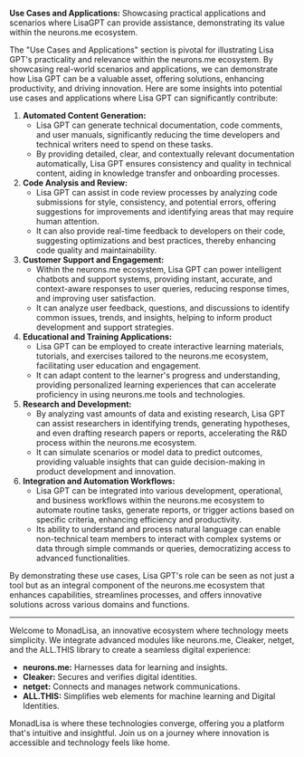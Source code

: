 **Use Cases and Applications:** Showcasing practical applications and scenarios where LisaGPT can provide assistance, demonstrating its value within the neurons.me ecosystem.



The "Use Cases and Applications" section is pivotal for illustrating Lisa GPT's practicality and relevance within the neurons.me ecosystem. By showcasing real-world scenarios and applications, we can demonstrate how Lisa GPT can be a valuable asset, offering solutions, enhancing productivity, and driving innovation. Here are some insights into potential use cases and applications where Lisa GPT can significantly contribute:

1. **Automated Content Generation:**
   - Lisa GPT can generate technical documentation, code comments, and user manuals, significantly reducing the time developers and technical writers need to spend on these tasks.
   - By providing detailed, clear, and contextually relevant documentation automatically, Lisa GPT ensures consistency and quality in technical content, aiding in knowledge transfer and onboarding processes.
2. **Code Analysis and Review:**
   - Lisa GPT can assist in code review processes by analyzing code submissions for style, consistency, and potential errors, offering suggestions for improvements and identifying areas that may require human attention.
   - It can also provide real-time feedback to developers on their code, suggesting optimizations and best practices, thereby enhancing code quality and maintainability.
3. **Customer Support and Engagement:**
   - Within the neurons.me ecosystem, Lisa GPT can power intelligent chatbots and support systems, providing instant, accurate, and context-aware responses to user queries, reducing response times, and improving user satisfaction.
   - It can analyze user feedback, questions, and discussions to identify common issues, trends, and insights, helping to inform product development and support strategies.
4. **Educational and Training Applications:**
   - Lisa GPT can be employed to create interactive learning materials, tutorials, and exercises tailored to the neurons.me ecosystem, facilitating user education and engagement.
   - It can adapt content to the learner's progress and understanding, providing personalized learning experiences that can accelerate proficiency in using neurons.me tools and technologies.
5. **Research and Development:**
   - By analyzing vast amounts of data and existing research, Lisa GPT can assist researchers in identifying trends, generating hypotheses, and even drafting research papers or reports, accelerating the R&D process within the neurons.me ecosystem.
   - It can simulate scenarios or model data to predict outcomes, providing valuable insights that can guide decision-making in product development and innovation.
6. **Integration and Automation Workflows:**
   - Lisa GPT can be integrated into various development, operational, and business workflows within the neurons.me ecosystem to automate routine tasks, generate reports, or trigger actions based on specific criteria, enhancing efficiency and productivity.
   - Its ability to understand and process natural language can enable non-technical team members to interact with complex systems or data through simple commands or queries, democratizing access to advanced functionalities.

By demonstrating these use cases, Lisa GPT's role can be seen as not just a tool but as an integral component of the neurons.me ecosystem that enhances capabilities, streamlines processes, and offers innovative solutions across various domains and functions.

-----

Welcome to MonadLisa, an innovative ecosystem where technology meets simplicity. We integrate advanced modules like neurons.me, Cleaker, netget, and the ALL.THIS library to create a seamless digital experience:

- **neurons.me:** Harnesses data for learning and insights.
- **Cleaker:** Secures and verifies digital identities.
- **netget:** Connects and manages network communications.
- **ALL.THIS:** Simplifies web elements for machine learning and Digital Identities.

MonadLisa is where these technologies converge, offering you a platform that's intuitive and insightful. Join us on a journey where innovation is accessible and technology feels like home.